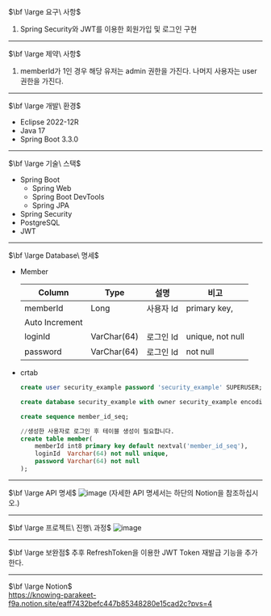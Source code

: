$\bf \large 요구\ 사항$

1. Spring Security와 JWT를 이용한 회원가입 및 로그인 구현
  
---

$\bf \large 제약\ 사항$

1. memberId가 1인 경우 해당 유저는 admin 권한을 가진다. 나머지 사용자는 user 권한을 가진다.
  
---

$\bf \large 개발\ 환경$

- Eclipse 2022-12R
- Java 17
- Spring Boot 3.3.0
  
---
  
$\bf \large 기술\ 스택$

- Spring Boot
    - Spring Web
    - Spring Boot DevTools
    - Spring JPA
- Spring Security
- PostgreSQL
- JWT
  
---

$\bf \large Database\ 명세$

- Member
    
    
    | Column | Type | 설명 | 비고 |
    | --- | --- | --- | --- |
    | memberId | Long | 사용자 Id | primary key,
    Auto Increment |
    | loginId | VarChar(64) | 로그인 Id | unique, not null |
    | password | VarChar(64) | 로그인 Id | not null |
- crtab
    
    ```sql
    create user security_example password 'security_example' SUPERUSER;
    
    create database security_example with owner security_example encoding 'UTF8';
    
    create sequence member_id_seq;
    
    //생성한 사용자로 로그인 후 테이블 생성이 필요합니다.
    create table member(
    	memberId int8 primary key default nextval('member_id_seq'),
    	loginId  Varchar(64) not null unique,
    	password Varchar(64) not null
    );
    ```
    
  
---
$\bf \large API 명세$
![image](https://github.com/eoghks/Spring-Security/assets/62344247/5c109c52-64e2-431a-bce1-c6e027d8cdd1)
(자세한 API 명세서는 하단의 Notion을 참조하십시오.)
  
---

$\bf \large 프로젝트\ 진행\ 과정$
![image](https://github.com/eoghks/Spring-Security/assets/62344247/72b58ed5-d068-4576-a4a9-93ade12db3ea)
  
---

$\bf \large 보완점$ 
추후 RefreshToken을 이용한 JWT Token 재발급 기능을 추가한다.
  
---
$\bf \large Notion$  
https://knowing-parakeet-f9a.notion.site/eaff7432befc447b85348280e15cad2c?pvs=4


